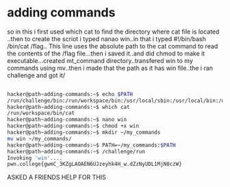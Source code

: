 # adding commands
so in this i first used which cat to find the directory where cat file is located ..then to create the scriot i typed nanao win..in that i typed #!/bin/bash
/bin/cat /flag.. This line uses the absolute path to the cat command to read the contents of the /flag file...then i saved it..and did chmod to make it executable...created mt_command directory..transfered win to my commands using mv..then i made that the path as it has win file..the i ran challenge and got it/

``` bash
                                                                            Connected!
hacker@path~adding-commands:~$ echo $PATH
/run/challenge/bin:/run/workspace/bin:/usr/local/sbin:/usr/local/bin:/usr/sbin:/usr/bin:/sbin:/bin
hacker@path~adding-commands:~$ which cat
/run/workspace/bin/cat
hacker@path~adding-commands:~$ nano win
hacker@path~adding-commands:~$ chmod +x win
hacker@path~adding-commands:~$ mkdir ~/my_commands
mv win ~/my_commands/
hacker@path~adding-commands:~$ PATH=~/my_commands:$PATH
hacker@path~adding-commands:~$ /challenge/run
Invoking 'win'....
pwn.college{gwmC_3KZgLAOAEN6UJzeyhk4H_w.dZzNyUDL1MjN0czW}
```
ASKED A FRIENDS HELP FOR THIS
